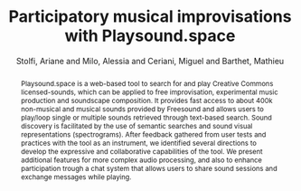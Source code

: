 --- 
title: "Participatory musical improvisations with Playsound.space" 
abstract: "Playsound.space is a web-based tool to search for and play Creative Commons licensed-sounds, which can be applied to free improvisation, experimental music production and soundscape composition. It provides fast access to about 400k non-musical and musical sounds provided by Freesound and allows users to play/loop single or multiple sounds retrieved through text-based search. Sound discovery is facilitated by the use of semantic searches and sound visual representations (spectrograms). After feedback gathered from user tests and practices with the tool as an instrument, we identified several directions to develop the expressive and collaborative capabilities of the tool. We present additional features for more complex audio processing, and also to enhance participation trough a chat system that allows users to share sound sessions and exchange messages while playing." 
address: "Berlin, Germany" 
author: "Stolfi, Ariane and Milo, Alessia and Ceriani, Miguel and Barthet, Mathieu"
webAuthor: "Ariane Stolfi, Alessia Milo, Miguel Ceriani, Mathieu Barthet" 
booktitle: "Proceedings of the International Web Audio Conference" 
editor: "Monschke, Jan and Guttandin, Christoph and Schnell, Norbert and Jenkinson, Thomas and Schaedler, Jack" 
month: "September"
pages: "" 
publisher: "TU Berlin" 
series: "WAC '18"
track: "Paper"  
year: "2018" 
id: "2018_18" 
tags: year2018
media: https://www.youtube.com/watch?v=_djuNZ_gwaw 
pdflink: /_data/papers/pdf/2018/2018_18.pdf
ISSN: 2663-5844
---